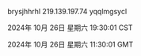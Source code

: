 brysjhhrhl 219.139.197.74 yqqlmgsycl

2024年 10月 26日 星期六 19:30:01 CST

2024年 10月 26日 星期六 11:30:01 GMT
